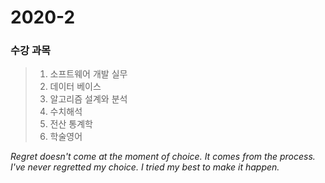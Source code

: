 # 2020-2
### 수강 과목 
> 1. 소프트웨어 개발 실무
> 2. 데이터 베이스 
> 3. 알고리즘 설계와 분석
> 4. 수치해석
> 5. 전산 통계학
> 6. 학술영어

*Regret doesn't come at the moment of choice. It comes from the process. I've never regretted my choice. I tried my best to make it happen.*
